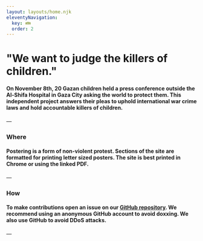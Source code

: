 ```yaml
---
layout: layouts/home.njk
eleventyNavigation:
  key: 👪
  order: 2
---
```

# "We want to judge the killers of children."

#### On November 8th, 20 Gazan children held a press conference outside the Al-Shifa Hospital in Gaza City asking the world to protect them. This independent project answers their pleas to uphold international war crime laws and hold accountable killers of children.

—

### Where

#### Postering is a form of non-violent protest. Sections of the site are formatted for printing letter sized posters. The site is best printed in Chrome or using the linked PDF.

—

### How

#### To make contributions open an issue on our [GitHub repository](https://github.com/warcrimesin/warcrimesin.github.io/issues). We recommend using an anonymous GitHub account to avoid doxxing. We also use GitHub to avoid DDoS attacks.

—
